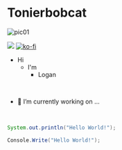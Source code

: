 # Tonierbobcat

![pic01](https://github.com/user-attachments/assets/81ee209e-ca1a-4b77-ba83-aa4ddb97f595)

![](https://komarev.com/ghpvc/?username=tonierbobcat) [![ko-fi](https://ko-fi.com/img/githubbutton_sm.svg)](https://ko-fi.com/O4O1PFEJN)



+ Hi
  * I'm
     - Logan

&nbsp;

- 🔭 I’m currently working on ...

&nbsp;

```java
System.out.println("Hello World!");
```
```csharp
Console.Write("Hello World!");
```

<!--
**Tonierbobcat/Tonierbobcat** is a ✨ _special_ ✨ repository because its `README.md` (this file) appears on your GitHub profile.

Here are some ideas to get you started:

- 🌱 I’m currently learning ...
- 👯 I’m looking to collaborate on ...
- 🤔 I’m looking for help with ...
- 💬 Ask me about ...
- 📫 How to reach me: ...
- 😄 Pronouns: ...
- ⚡ Fun fact: ...
-->
